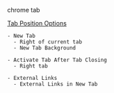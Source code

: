 
chrome tab

[Tab Position Options](https://chrome.google.com/webstore/detail/tab-position-options/fjccjnfkdkdmjohojoggodkigkjkkjhl)
```
- New Tab
  - Right of current tab
  - New Tab Background

- Activate Tab After Tab Closing
  - Right tab

- External Links
  - External Links in New Tab

```




